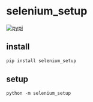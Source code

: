 # selenium_setup

[![pypi](https://img.shields.io/pypi/v/selenium_setup?color=%2334D058)](https://pypi.org/project/selenium_setup/)

## install

```shell
pip install selenium_setup
```

## setup

```shell
python -m selenium_setup
```
